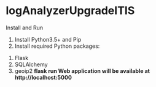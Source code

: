 # logAnalyzerUpgradeITIS
Install and Run
1) Install Python3.5+ and Pip
2) Install required Python packages:
1. Flask
2. SQLAlchemy
3. geoip2
<b>flask run
<b>Web application will be available at http://localhost:5000
